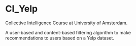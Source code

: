 # CI_Yelp
Collective Intelligence Course at University of Amsterdam.

A user-based and content-based filtering algorithm to make recommendations to users based on a Yelp dataset.
